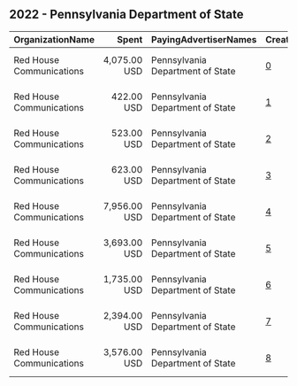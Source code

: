 ## 2022 - Pennsylvania Department of State 
|OrganizationName|Spent|PayingAdvertiserNames|CreativeUrls|Impressions|Genders|AgeBrackets|CountryCodes|BillingAddresses|CandidateBallotInformation|
|:---|---:|:---|:---|---:|:---|:---|:---|:---|:---|
|Red House Communications|4,075.00 USD|Pennsylvania Department of State|[0](https://www.snap.com/political-ads/asset/eecb8b2eb8922407d5c3e2aa80a7e18f3014a989b494b5f626e705a96d8b98a4?mediaType=jpg)|237,513||18-40|united states|"1908 Sarah Street ,Pittsburgh ,15203,US"|Pennsylvania General Election 2022|
|Red House Communications|422.00 USD|Pennsylvania Department of State|[1](https://www.snap.com/political-ads/asset/a2fdea4cf7ac488e49e6a3da772f4e8f61460e67f2b26311956cb97763f632e2?mediaType=jpg)|21,590||18-35|united states|"1908 Sarah Street ,Pittsburgh ,15203,US"|Pennsylvania General Election 2022|
|Red House Communications|523.00 USD|Pennsylvania Department of State|[2](https://www.snap.com/political-ads/asset/47070d0f9f1b44833ab794fcf1cf0381627f1fd95778db67422fa8aa68eea251?mediaType=jpg)|28,036||18-40|united states|"1908 Sarah Street ,Pittsburgh ,15203,US"|Pennsylvania General Election 2022|
|Red House Communications|623.00 USD|Pennsylvania Department of State|[3](https://www.snap.com/political-ads/asset/1406489051c10821e93faa69f0ce26c5ad3096d51f7375f0c959a3b93c2da4a6?mediaType=jpg)|53,546||18-35|united states|"1908 Sarah Street ,Pittsburgh ,15203,US"|Pennsylvania General Election 2022|
|Red House Communications|7,956.00 USD|Pennsylvania Department of State|[4](https://www.snap.com/political-ads/asset/3d3757c341f0706fc5bee67548d86b348077650732a50c4b614739a0287c8fc6?mediaType=mp4)|477,144||18-35|united states|"1908 Sarah Street ,Pittsburgh ,15203,US"|Pennsylvania General Election 2022|
|Red House Communications|3,693.00 USD|Pennsylvania Department of State|[5](https://www.snap.com/political-ads/asset/05766b33b1c2742a768edeb9dd498314942344065cb8a18430bad439bdd308bf?mediaType=jpg)|255,717||18-35|united states|"1908 Sarah Street ,Pittsburgh ,15203,US"|Pennsylvania General Election 2022|
|Red House Communications|1,735.00 USD|Pennsylvania Department of State|[6](https://www.snap.com/political-ads/asset/2f55ed74926160cda23a66c03bce5548194d7c0f5a3114e00f34fb382b6707c2?mediaType=jpg)|109,610||18-40|united states|"1908 Sarah Street ,Pittsburgh ,15203,US"|Pennsylvania General Election 2022|
|Red House Communications|2,394.00 USD|Pennsylvania Department of State|[7](https://www.snap.com/political-ads/asset/9be2d4ba2ccff130d623e9ede10f0008eea70af4b50e10092258c15d4f649711?mediaType=mp4)|170,973||18-35|united states|"1908 Sarah Street ,Pittsburgh ,15203,US"|Pennsylvania General Election 2022|
|Red House Communications|3,576.00 USD|Pennsylvania Department of State|[8](https://www.snap.com/political-ads/asset/1182154620607d3acab7879f382191643cb2ba7778247e7ab954cfcd4976703b?mediaType=jpg)|164,042||18-40|united states|"1908 Sarah Street ,Pittsburgh ,15203,US"|Pennsylvania General Election 2022|
